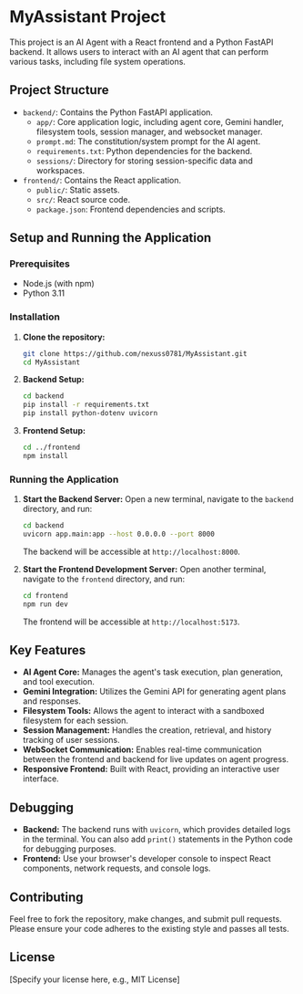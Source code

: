 # MyAssistant Project

This project is an AI Agent with a React frontend and a Python FastAPI backend. It allows users to interact with an AI agent that can perform various tasks, including file system operations.

## Project Structure

- `backend/`: Contains the Python FastAPI application.
  - `app/`: Core application logic, including agent core, Gemini handler, filesystem tools, session manager, and websocket manager.
  - `prompt.md`: The constitution/system prompt for the AI agent.
  - `requirements.txt`: Python dependencies for the backend.
  - `sessions/`: Directory for storing session-specific data and workspaces.
- `frontend/`: Contains the React application.
  - `public/`: Static assets.
  - `src/`: React source code.
  - `package.json`: Frontend dependencies and scripts.

## Setup and Running the Application

### Prerequisites

- Node.js (with npm)
- Python 3.11

### Installation

1.  **Clone the repository:**
    ```bash
    git clone https://github.com/nexuss0781/MyAssistant.git
    cd MyAssistant
    ```

2.  **Backend Setup:**
    ```bash
    cd backend
    pip install -r requirements.txt
    pip install python-dotenv uvicorn
    ```

3.  **Frontend Setup:**
    ```bash
    cd ../frontend
    npm install
    ```

### Running the Application

1.  **Start the Backend Server:**
    Open a new terminal, navigate to the `backend` directory, and run:
    ```bash
    cd backend
    uvicorn app.main:app --host 0.0.0.0 --port 8000
    ```
    The backend will be accessible at `http://localhost:8000`.

2.  **Start the Frontend Development Server:**
    Open another terminal, navigate to the `frontend` directory, and run:
    ```bash
    cd frontend
    npm run dev
    ```
    The frontend will be accessible at `http://localhost:5173`.

## Key Features

-   **AI Agent Core:** Manages the agent's task execution, plan generation, and tool execution.
-   **Gemini Integration:** Utilizes the Gemini API for generating agent plans and responses.
-   **Filesystem Tools:** Allows the agent to interact with a sandboxed filesystem for each session.
-   **Session Management:** Handles the creation, retrieval, and history tracking of user sessions.
-   **WebSocket Communication:** Enables real-time communication between the frontend and backend for live updates on agent progress.
-   **Responsive Frontend:** Built with React, providing an interactive user interface.

## Debugging

-   **Backend:** The backend runs with `uvicorn`, which provides detailed logs in the terminal. You can also add `print()` statements in the Python code for debugging purposes.
-   **Frontend:** Use your browser's developer console to inspect React components, network requests, and console logs.

## Contributing

Feel free to fork the repository, make changes, and submit pull requests. Please ensure your code adheres to the existing style and passes all tests.

## License

[Specify your license here, e.g., MIT License]

